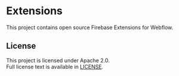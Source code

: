 # Extensions

This project contains open source Firebase Extensions for Webflow.


## License

This project is licensed under Apache 2.0.  
Full license text is available in [LICENSE](LICENSE).

